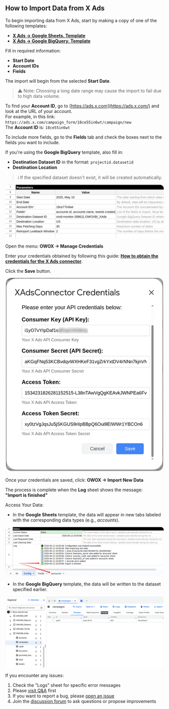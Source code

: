 ## How to Import Data from X Ads

To begin importing data from X Ads, start by making a copy of one of the following templates:

- [**X Ads → Google Sheets. Template**](https://docs.google.com/spreadsheets/d/1LM5RTill31OF_n3XPtvoSW4LquD3JbzK3lgQbzTSPlE/copy)
- [**X Ads → Google BigQuery. Template**](https://docs.google.com/spreadsheets/d/1l-zRdOkuWsD-0xEmh0BIEb8aF4k0fksk4G3xGU5W6bM/copy)

Fill in required information:
- **Start Date**
- **Account IDs**
- **Fields**

The import will begin from the selected **Start Date**.  
> ⚠️ Note: Choosing a long date range may cause the import to fail due to high data volume.

To find your **Account ID**, go to [https://ads.x.com](https://ads.x.com/) and look at the URL of your account.  
For example, in this link:  
`https://ads.x.com/campaign_form/18ce55in6wt/campaign/new`  
The **Account ID** is: `18ce55in6wt`

To include more fields, go to the **Fields** tab and check the boxes next to the fields you want to include.

If you're using the **Google BigQuery** template, also fill in:
- **Destination Dataset ID** in the format: `projectid.datasetid`
- **Destination Location**

> ℹ️ If the specified dataset doesn't exist, it will be created automatically.

![X Ads Start Settings](res/xads_start.png)

Open the menu: **OWOX → Manage Credentials**

Enter your credentials obtained by following this guide: [**How to obtain the credentials for the X Ads connector**](CREDENTIALS.md).

Click the **Save** button.

![X Ads Credentials](res/xads_credentials.png)

Once your credentials are saved, click: **OWOX → Import New Data**

The process is complete when the **Log** sheet shows the message:  
**"Import is finished"**  

Access Your Data:

- In the **Google Sheets** template, the data will appear in new tabs labeled with the corresponding data types (e.g., *accounts*).  

![X Ads Finished](res/xads_finished.png)

- In the **Google BigQuery** template, the data will be written to the dataset specified earlier.

![X Ads Finished](res/xads_gbq.png)

If you encounter any issues:

1. Check the "Logs" sheet for specific error messages
2. Please [visit Q&A](https://github.com/OWOX/owox-data-marts/discussions/categories/q-a) first
3. If you want to report a bug, please [open an issue](https://github.com/OWOX/owox-data-marts/issues)
4. Join the [discussion forum](https://github.com/OWOX/owox-data-marts/discussions) to ask questions or propose improvements